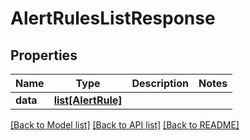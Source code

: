 # AlertRulesListResponse

## Properties
Name | Type | Description | Notes
------------ | ------------- | ------------- | -------------
**data** | [**list[AlertRule]**](AlertRule.md) |  | 

[[Back to Model list]](../README.md#documentation-for-models) [[Back to API list]](../README.md#documentation-for-api-endpoints) [[Back to README]](../README.md)

